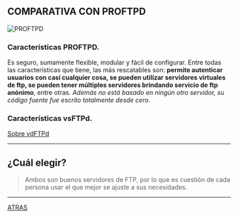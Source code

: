 ## COMPARATIVA CON PROFTPD

![PROFTPD](https://trickdroid.org/wp-content/uploads/2019/12/O-que-é-o-ProFTPD-Confira-Entendendo-o-ProFTPD-e.png)

### Características PROFTPD.

Es seguro, sumamente flexible, modular y fácil de configurar. Entre todas las características que tiene, las más rescatables son: **permite autenticar usuarios con casi cualquier cosa, se pueden utilizar servidores virtuales de ftp, se pueden tener múltiples servidores brindando servicio de ftp anónimo**, entre otras. *Además no está basado en ningún otro servidor, su código fuente fue escrito totalmente desde cero.*

### Características vsFTPd.

[Sobre vdFTPd]()

---

## ¿Cuál elegir?

> Ambos son buenos servidores de FTP, por lo que es cuestión de cada persona usar el que mejor se ajuste a sus necesidades.

---
[ATRAS](https://github.com/estebancr1993/vsftpd)
